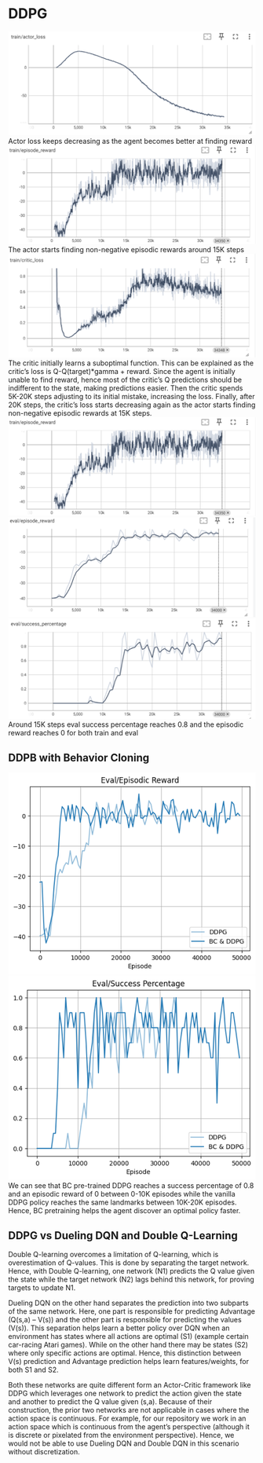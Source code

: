# DDPG
![train_loss/DDPG](graphics/image_1.png)
Actor loss keeps decreasing as the agent becomes better at finding reward
![train_loss/DDPG](graphics/image_2.png)
The actor starts finding non-negative episodic rewards around 15K steps
![train_loss/DDPG](graphics/image_3.png)
The critic initially learns a suboptimal function. This can be explained as the critic’s loss is Q-Q(target)*gamma + reward. Since the agent is initially unable to find reward, hence most of the critic’s Q predictions should be indifferent to the state, making predictions easier. Then the critic spends 5K-20K steps adjusting to its initial mistake, increasing the loss. Finally, after 20K steps, the critic’s loss starts decreasing again as the actor starts finding non-negative episodic rewards at 15K steps.
![train_loss/DDPG](graphics/image_4.png)
![train_loss/DDPG](graphics/image_5.png)
![train_loss/DDPG](graphics/image_6.png)
Around 15K steps eval success percentage reaches 0.8 and the episodic reward reaches 0 for both train and eval

## DDPB with Behavior Cloning
![train_loss/DDPG](graphics/image_7.png)
![train_loss/DDPG](graphics/image_8.png)
We can see that BC pre-trained DDPG reaches a success percentage of 0.8 and an episodic reward of 0 between 0-10K episodes while the vanilla DDPG policy reaches the same landmarks between 10K-20K episodes. Hence, BC pretraining helps the agent discover an optimal policy faster. 

## DDPG vs Dueling DQN and Double Q-Learning
Double Q-learning overcomes a limitation of Q-learning, which is overestimation of Q-values. This is done by separating the target network. Hence, with Double Q-learning, one network (N1) predicts the Q value given the state while the target network (N2) lags behind this network, for proving targets to update N1. 

Dueling DQN on the other hand separates the prediction into two subparts of the same network. Here, one part is responsible for predicting Advantage (Q(s,a) – V(s)) and the other part is responsible for predicting the values (V(s)). This separation helps learn a better policy over DQN when an environment has states where all actions are optimal (S1) (example certain car-racing Atari games). While on the other hand there may be states (S2) where only specific actions are optimal. Hence, this distinction between V(s) prediction and Advantage prediction helps learn features/weights, for both S1 and S2. 

Both these networks are quite different form an Actor-Critic framework like DDPG which leverages one network to predict the action given the state and another to predict the Q value given (s,a). Because of their construction, the prior two networks are not applicable in cases where the action space is continuous. For example, for our repository we work in an action space which is continuous from the agent’s perspective (although it is discrete or pixelated from the environment perspective). Hence, we would not be able to use Dueling DQN and Double DQN in this scenario without discretization.   








